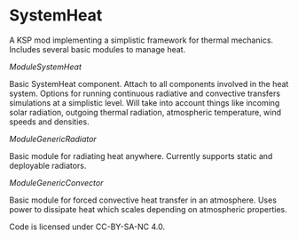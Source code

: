 SystemHeat
==========

A KSP mod implementing a simplistic framework for thermal mechanics. Includes several basic modules to manage heat.


*ModuleSystemHeat*

Basic SystemHeat component. Attach to all components involved in the heat system. Options for running continuous radiative and convective transfers simulations at a simplistic level. Will take into account things like incoming solar radiation, outgoing thermal radiation, atmospheric temperature, wind speeds and densities. 

*ModuleGenericRadiator*

Basic module for radiating heat anywhere. Currently supports static and deployable radiators. 

*ModuleGenericConvector*

Basic module for forced convective heat transfer in an atmosphere. Uses power to dissipate heat which scales depending on atmospheric properties. 

Code is licensed under CC-BY-SA-NC 4.0. 
